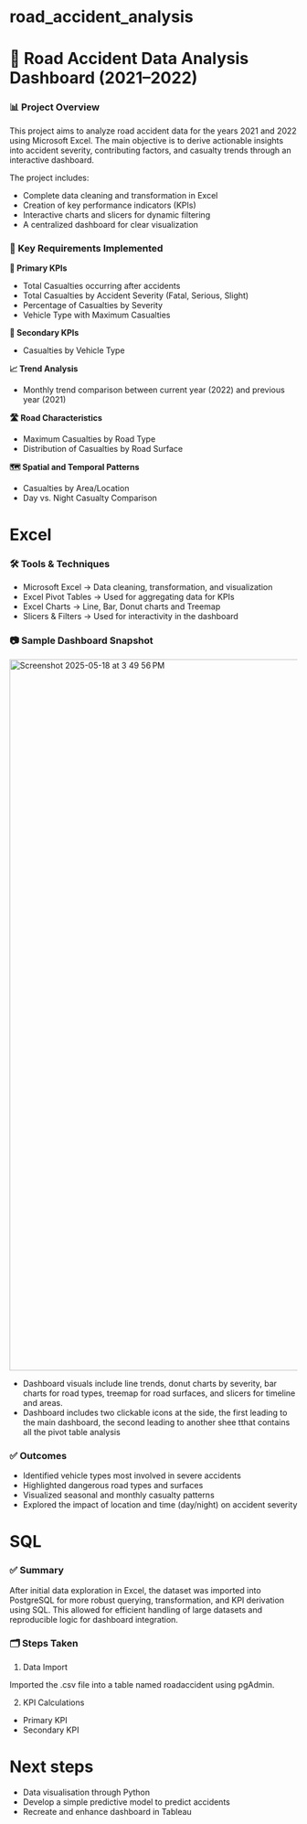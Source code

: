 # road_accident_analysis

# 🚦 Road Accident Data Analysis Dashboard (2021–2022)

### 📊 Project Overview
This project aims to analyze road accident data for the years 2021 and 2022 using Microsoft Excel. The main objective is to derive actionable insights into accident severity, contributing factors, and casualty trends through an interactive dashboard.

The project includes:
- Complete data cleaning and transformation in Excel
- Creation of key performance indicators (KPIs)
- Interactive charts and slicers for dynamic filtering
- A centralized dashboard for clear visualization

### 📌 Key Requirements Implemented

**🔹 Primary KPIs**
- Total Casualties occurring after accidents
- Total Casualties by Accident Severity (Fatal, Serious, Slight)
- Percentage of Casualties by Severity
- Vehicle Type with Maximum Casualties

**🔹 Secondary KPIs**
- Casualties by Vehicle Type

**📈 Trend Analysis**
- Monthly trend comparison between current year (2022) and previous year (2021)

**🛣️ Road Characteristics**
- Maximum Casualties by Road Type
- Distribution of Casualties by Road Surface

**🗺️ Spatial and Temporal Patterns**
- Casualties by Area/Location
- Day vs. Night Casualty Comparison

# Excel 

### 🛠 Tools & Techniques
- Microsoft Excel	-> Data cleaning, transformation, and visualization
- Excel Pivot Tables ->	Used for aggregating data for KPIs
- Excel Charts ->	Line, Bar, Donut charts and Treemap
- Slicers & Filters ->	Used for interactivity in the dashboard

### 📷 Sample Dashboard Snapshot
<img width="1244" alt="Screenshot 2025-05-18 at 3 49 56 PM" src="https://github.com/user-attachments/assets/63a6dfbb-7526-4282-9c90-fbe0c3e2c887" />

- Dashboard visuals include line trends, donut charts by severity, bar charts for road types, treemap for road surfaces, and slicers for timeline and areas.  
- Dashboard includes two clickable icons at the side, the first leading to the main dashboard, the second leading to another shee tthat contains all the pivot table analysis

### ✅ Outcomes
- Identified vehicle types most involved in severe accidents
- Highlighted dangerous road types and surfaces
- Visualized seasonal and monthly casualty patterns
- Explored the impact of location and time (day/night) on accident severity

# SQL

### ✅ Summary

After initial data exploration in Excel, the dataset was imported into PostgreSQL for more robust querying, transformation, and KPI derivation using SQL. This allowed for efficient handling of large datasets and reproducible logic for dashboard integration.

### 🗂️ Steps Taken
1. Data Import

Imported the .csv file into a table named roadaccident using pgAdmin.

2. KPI Calculations
- Primary KPI
- Secondary KPI

# Next steps
- Data visualisation through Python
- Develop a simple predictive model to predict accidents
- Recreate and enhance dashboard in Tableau
